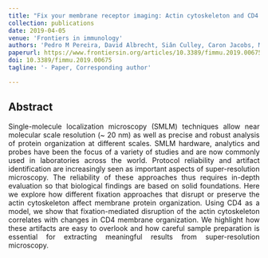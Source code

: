 ```yaml
---
title: "Fix your membrane receptor imaging: Actin cytoskeleton and CD4 membrane organization disruption by chemical fixation"
collection: publications
date: 2019-04-05
venue: 'Frontiers in immunology'
authors: 'Pedro M Pereira, David Albrecht, Siân Culley, Caron Jacobs, Mark Marsh, Jason Mercer, Ricardo Henriques'
paperurl: https://www.frontiersin.org/articles/10.3389/fimmu.2019.00675/full?report=reader
doi: 10.3389/fimmu.2019.00675
tagline: '- Paper, Corresponding author'

---
```


<h2> Abstract </h2>
<p align= "justify">
Single-molecule localization microscopy (SMLM) techniques allow near molecular scale resolution (~ 20 nm) as well as precise and robust analysis of protein organization at different scales. SMLM hardware, analytics and probes have been the focus of a variety of studies and are now commonly used in laboratories across the world. Protocol reliability and artifact identification are increasingly seen as important aspects of super-resolution microscopy. The reliability of these approaches thus requires in-depth evaluation so that biological findings are based on solid foundations. Here we explore how different fixation approaches that disrupt or preserve the actin cytoskeleton affect membrane protein organization. Using CD4 as a model, we show that fixation-mediated disruption of the actin cytoskeleton correlates with changes in CD4 membrane organization. We highlight how these artifacts are easy to overlook and how careful sample preparation is essential for extracting meaningful results from super-resolution microscopy.
